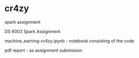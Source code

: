 # cr4zy
spark assignment

DS 6003 Spark Assignment

machine_earning-cr4zy.ipynb - notebook consisting of the code

pdf report - as assignment submission
